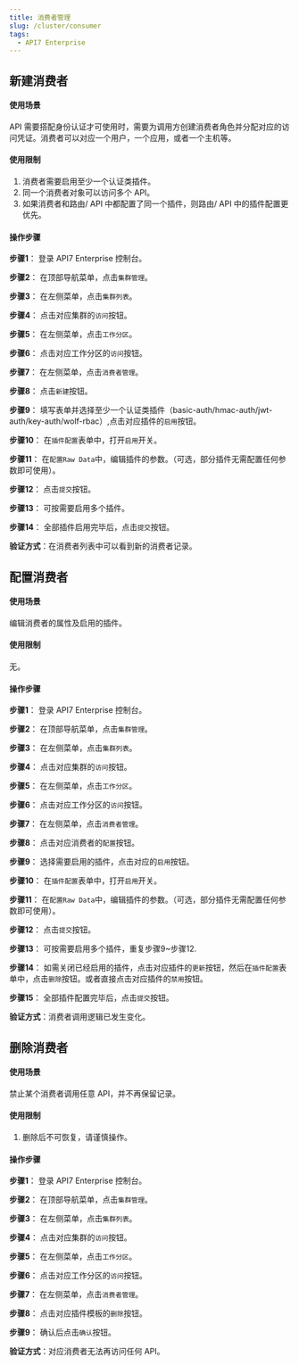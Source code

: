 ```yaml
---
title: 消费者管理
slug: /cluster/consumer
tags:
  - API7 Enterprise
---
```


## 新建消费者
#### 使用场景

API 需要搭配身份认证才可使用时，需要为调用方创建消费者角色并分配对应的访问凭证。消费者可以对应一个用户，一个应用，或者一个主机等。

#### 使用限制

1. 消费者需要启用至少一个认证类插件。
2. 同一个消费者对象可以访问多个 API。
3. 如果消费者和路由/ API 中都配置了同一个插件，则路由/ API 中的插件配置更优先。

#### 操作步骤

**步骤1**： 登录 API7 Enterprise 控制台。

**步骤2**： 在顶部导航菜单，点击`集群管理`。

**步骤3**： 在左侧菜单，点击`集群列表`。

**步骤4**： 点击对应集群的`访问`按钮。

**步骤5**： 在左侧菜单，点击`工作分区`。

**步骤6**： 点击对应工作分区的`访问`按钮。

**步骤7**： 在左侧菜单，点击`消费者管理`。

**步骤8**： 点击`新建`按钮。

**步骤9**： 填写表单并选择至少一个认证类插件（basic-auth/hmac-auth/jwt-auth/key-auth/wolf-rbac）,点击对应插件的`启用`按钮。

**步骤10**： 在`插件配置`表单中，打开`启用`开关。

**步骤11**： 在`配置Raw Data`中，编辑插件的参数。（可选，部分插件无需配置任何参数即可使用）。

**步骤12**： 点击`提交`按钮。

**步骤13**： 可按需要启用多个插件。

**步骤14**： 全部插件启用完毕后，点击`提交`按钮。

**验证方式**：在消费者列表中可以看到新的消费者记录。

## 配置消费者
#### 使用场景

编辑消费者的属性及启用的插件。

#### 使用限制

无。

#### 操作步骤

**步骤1**： 登录 API7 Enterprise 控制台。

**步骤2**： 在顶部导航菜单，点击`集群管理`。

**步骤3**： 在左侧菜单，点击`集群列表`。

**步骤4**： 点击对应集群的`访问`按钮。

**步骤5**： 在左侧菜单，点击`工作分区`。

**步骤6**： 点击对应工作分区的`访问`按钮。

**步骤7**： 在左侧菜单，点击`消费者管理`。

**步骤8**： 点击对应消费者的`配置`按钮。

**步骤9**： 选择需要启用的插件，点击对应的`启用`按钮。

**步骤10**： 在`插件配置`表单中，打开`启用`开关。

**步骤11**： 在`配置Raw Data`中，编辑插件的参数。（可选，部分插件无需配置任何参数即可使用）。

**步骤12**： 点击`提交`按钮。

**步骤13**： 可按需要启用多个插件，重复步骤9~步骤12.

**步骤14**： 如需关闭已经启用的插件，点击对应插件的`更新`按钮，然后在`插件配置`表单中，点击`删除`按钮。或者直接点击对应插件的`禁用`按钮。

**步骤15**： 全部插件配置完毕后，点击`提交`按钮。

**验证方式**：消费者调用逻辑已发生变化。

## 删除消费者
#### 使用场景

禁止某个消费者调用任意 API，并不再保留记录。

#### 使用限制

1. 删除后不可恢复，请谨慎操作。

#### 操作步骤

**步骤1**： 登录 API7 Enterprise 控制台。

**步骤2**： 在顶部导航菜单，点击`集群管理`。

**步骤3**： 在左侧菜单，点击`集群列表`。

**步骤4**： 点击对应集群的`访问`按钮。

**步骤5**： 在左侧菜单，点击`工作分区`。

**步骤6**： 点击对应工作分区的`访问`按钮。

**步骤7**： 在左侧菜单，点击`消费者管理`。

**步骤8**： 点击对应插件模板的`删除`按钮。

**步骤9**： 确认后点击`确认`按钮。

**验证方式**：对应消费者无法再访问任何 API。